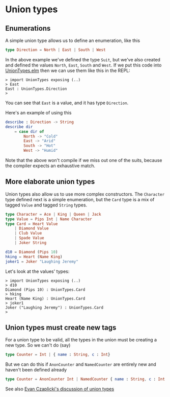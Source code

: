 # Union types

## Enumerations

A simple union type allows us to define an enumeration, like this

```elm
type Direction = North | East | South | West
```

In the above example we've defined the type `Suit`, but we've also
created and defined the values `North`, `East`, `South` and `West`.
If we put this code into
[UnionTypes.elm](UnionTypes.elm)
then we can use them like this in the REPL:

```
> import UnionTypes exposing (..)
> East
East : UnionTypes.Direction
>
```

You can see that `East` is a value, and it has type `Direction`.

Here's an example of using this

```elm
describe : Direction -> String
describe dir
    = case dir of
        North -> "Cold"
        East -> "Arid"
        South -> "Hot"
        West -> "Humid"
```

Note that the above won't compile if we miss out one of the suits,
because the compiler expects an exhaustive match.


## More elaborate union types

Union types also allow us to use more complex constructors.
The `Character` type defined next is a simple enumeration, but
the `Card` type is a mix of tagged `Value` and tagged `String` types.

```elm
type Character = Ace | King | Queen | Jack
type Value = Pips Int | Name Character
type Card = Heart Value
    | Diamond Value
    | Club Value
    | Spade Value
    | Joker String

d10 = Diamond (Pips 10)
hking = Heart (Name King)
joker1 = Joker "Laughing Jeremy"
```

Let's look at the values' types:

```
> import UnionTypes exposing (..)
> d10
Diamond (Pips 10) : UnionTypes.Card
> hking
Heart (Name King) : UnionTypes.Card
> joker1
Joker ("Laughing Jeremy") : UnionTypes.Card
>
```

## Union types must create new tags

For a union type to be valid, all the types in the union
must be creating a new type. So we can't do (say)

```elm
type Counter = Int | { name : String, c : Int}
```

But we can do this if `AnonCounter` and `NamedCounter` are entirely
new and haven't been defined already

```elm
type Counter = AnonCounter Int | NamedCounter { name : String, c : Int }
```

See also
[Evan Czaplicki's discussion of union types](https://gist.github.com/evancz/06fe634245a3aab4a61b)

